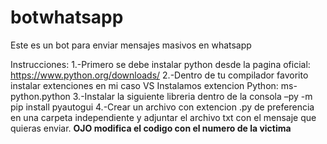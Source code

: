 # botwhatsapp
Este es un bot para enviar mensajes masivos en whatsapp


Instrucciones: 
1.-Primero se debe instalar python desde la pagina oficial: https://www.python.org/downloads/
2.-Dentro de tu compilador favorito instalar extenciones en mi caso VS Instalamos extencion Python: ms-python.python
3.-Instalar la siguiente libreria dentro de la consola –py -m pip install pyautogui
4.-Crear un archivo con extencion .py de preferencia en una carpeta independiente y adjuntar el archivo txt con el mensaje que quieras enviar. 
<b>OJO modifica el codigo con el numero de la victima<b>


